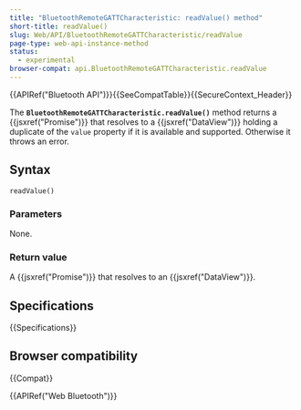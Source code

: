 ```yaml
---
title: "BluetoothRemoteGATTCharacteristic: readValue() method"
short-title: readValue()
slug: Web/API/BluetoothRemoteGATTCharacteristic/readValue
page-type: web-api-instance-method
status:
  - experimental
browser-compat: api.BluetoothRemoteGATTCharacteristic.readValue
---
```


{{APIRef("Bluetooth API")}}{{SeeCompatTable}}{{SecureContext_Header}}

The **`BluetoothRemoteGATTCharacteristic.readValue()`** method
returns a {{jsxref("Promise")}} that resolves to a {{jsxref("DataView")}} holding a
duplicate of the `value` property if it is available and supported. Otherwise
it throws an error.

## Syntax

```js-nolint
readValue()
```

### Parameters

None.

### Return value

A {{jsxref("Promise")}} that resolves to an {{jsxref("DataView")}}.

## Specifications

{{Specifications}}

## Browser compatibility

{{Compat}}

{{APIRef("Web Bluetooth")}}
